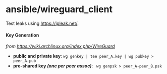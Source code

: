 # ansible/wireguard_client

Test leaks using https://ipleak.net/.

#### Key Generation
_from https://wiki.archlinux.org/index.php/WireGuard_

- **public and private key**: `wg genkey | tee peer_A.key | wg pubkey > peer_A.pub`
- **pre-shared key _(one per peer assoc)_**: ` wg genpsk > peer_A-peer_B.psk`
